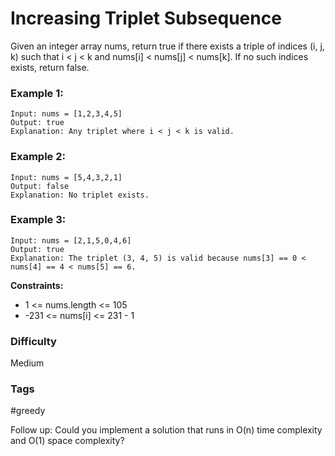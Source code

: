 # Increasing Triplet Subsequence

Given an integer array nums, return true if there exists a triple of indices (i, j, k) such that i < j < k and nums[i] < nums[j] < nums[k]. If no such indices exists, return false.

### Example 1:

```
Input: nums = [1,2,3,4,5]
Output: true
Explanation: Any triplet where i < j < k is valid.
```

### Example 2:

```
Input: nums = [5,4,3,2,1]
Output: false
Explanation: No triplet exists.
```

### Example 3:

```
Input: nums = [2,1,5,0,4,6]
Output: true
Explanation: The triplet (3, 4, 5) is valid because nums[3] == 0 < nums[4] == 4 < nums[5] == 6.
```

**Constraints:**

- 1 <= nums.length <= 105
- -231 <= nums[i] <= 231 - 1

### Difficulty

Medium

### Tags

#greedy

Follow up: Could you implement a solution that runs in O(n) time complexity and O(1) space complexity?
